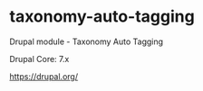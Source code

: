 taxonomy-auto-tagging
=====================

Drupal module - Taxonomy Auto Tagging

Drupal Core: 7.x

https://drupal.org/
